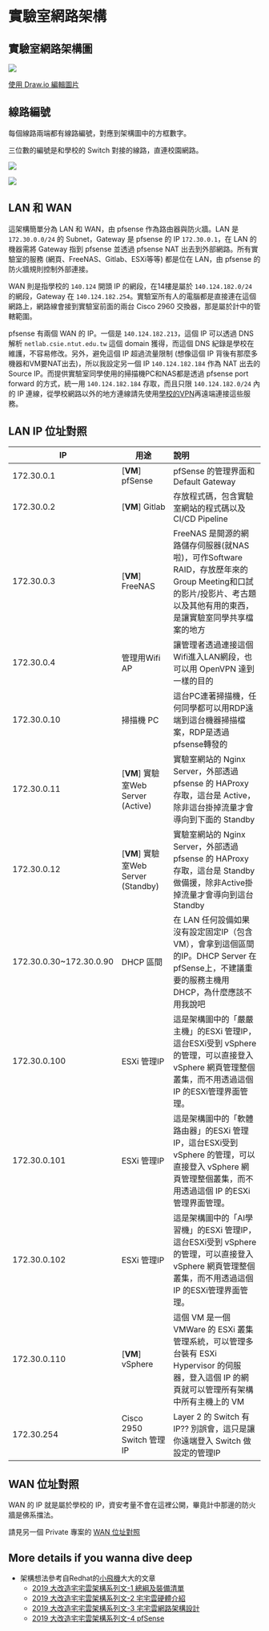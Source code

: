 # 實驗室網路架構

## 實驗室網路架構圖
![](/img/network-structure/fig1.png)

[使用 Draw.io 編輯圖片](https://drive.google.com/file/d/1-IVHR8j2f1Z5ti-iXY9qrPhisW9qyKA1/view?usp=sharing)

## 線路編號

每個線路兩端都有線路編號，對應到架構圖中的方框數字。

三位數的編號是和學校的 Switch 對接的線路，直連校園網路。

![](/img/network-structure/fig2.jpg)

![](/img/network-structure/fig3.jpg)

## LAN 和 WAN

這架構簡單分為 LAN 和 WAN，由 pfsense 作為路由器與防火牆。LAN 是 `172.30.0.0/24`  的 Subnet，Gateway 是 pfsense 的 IP `172.30.0.1`，在 LAN 的機器需將 Gateway 指到 pfsense 並透過 pfsense NAT 出去到外部網路。所有實驗室的服務 (網頁、FreeNAS、Gitlab、ESXi等等) 都是位在 LAN，由 pfsense 的防火牆規則控制外部連接。

WAN 則是指學校的 `140.124` 開頭 IP 的網段，在14樓是屬於 `140.124.182.0/24` 的網段，Gateway 在 `140.124.182.254`。實驗室所有人的電腦都是直接連在這個網路上，網路線會接到實驗室前面的兩台 Cisco 2960 交換器，那是屬於計中的管轄範圍。

pfsense 有兩個 WAN 的 IP。一個是 `140.124.182.213`，這個 IP 可以透過 DNS 解析 `netlab.csie.ntut.edu.tw` 這個 domain 獲得，而這個 DNS 紀錄是學校在維護，不容易修改。另外，避免這個 IP 超過流量限制 (想像這個 IP 背後有那麼多機器和VM要NAT出去)，所以我設定另一個 IP `140.124.182.184` 作為 NAT 出去的 Source IP。而提供實驗室同學使用的掃描機PC和NAS都是透過 pfsense port forward 的方式，統一用 `140.124.182.184` 存取，而且只限 `140.124.182.0/24` 內的 IP 連線，從學校網路以外的地方連線請先使用[學校的VPN](https://vpn03.ntut.edu.tw)再遠端連接這些服務。

## LAN IP 位址對照

| IP                      | 用途                                | 說明                                                                                                                                                             |
| ----------------------- | ----------------------------------- | :--------------------------------------------------------------------------------------------------------------------------------------------------------------- |
| 172.30.0.1              | [**VM**] pfSense                    | pfSense 的管理界面和 Default Gateway                                                                                                                             |
| 172.30.0.2              | [**VM**] Gitlab                     | 存放程式碼，包含實驗室網站的程式碼以及 CI/CD Pipeline                                                                                                            |
| 172.30.0.3              | [**VM**] FreeNAS                    | FreeNAS 是開源的網路儲存伺服器(就NAS啦)，可作Software RAID，存放歷年來的Group Meeting和口試的影片/投影片、考古題以及其他有用的東西，是讓實驗室同學共享檔案的地方 |
| 172.30.0.4              | 管理用Wifi AP                       | 讓管理者透過連接這個Wifi進入LAN網段，也可以用 OpenVPN 達到一樣的目的                                                                                             |
| 172.30.0.10             | 掃描機 PC                           | 這台PC連著掃描機，任何同學都可以用RDP遠端到這台機器掃描檔案，RDP是透過pfsense轉發的                                                                              |
| 172.30.0.11             | [**VM**] 實驗室Web Server (Active)  | 實驗室網站的 Nginx Server，外部透過 pfsense 的 HAProxy 存取，這台是 Active，除非這台掛掉流量才會導向到下面的 Standby                                             |
| 172.30.0.12             | [**VM**] 實驗室Web Server (Standby) | 實驗室網站的 Nginx Server，外部透過 pfsense 的 HAProxy 存取，這台是 Standby 做備援，除非Active掛掉流量才會導向到這台 Standby                                     |
| 172.30.0.30~172.30.0.90 | DHCP 區間                           | 在 LAN 任何設備如果沒有設定固定IP（包含VM），會拿到這個區間的IP。DHCP Server 在 pfSense上，不建議重要的服務主機用 DHCP，為什麼應該不用我說吧                     |
| 172.30.0.100            | ESXi 管理IP                         | 這是架構圖中的「嚴嚴主機」的ESXi 管理IP，這台ESXi受到 vSphere 的管理，可以直接登入 vSphere 網頁管理整個叢集，而不用透過這個 IP 的ESXi管理界面管理。              |
| 172.30.0.101            | ESXi 管理IP                         | 這是架構圖中的「軟體路由器」的ESXi 管理IP，這台ESXi受到 vSphere 的管理，可以直接登入 vSphere 網頁管理整個叢集，而不用透過這個 IP 的ESXi管理界面管理。            |
| 172.30.0.102            | ESXi 管理IP                         | 這是架構圖中的「AI學習機」的ESXi 管理IP，這台ESXi受到 vSphere 的管理，可以直接登入 vSphere 網頁管理整個叢集，而不用透過這個 IP 的ESXi管理界面管理。              |
| 172.30.0.110            | [**VM**] vSphere                    | 這個 VM 是一個 VMWare 的 ESXi 叢集管理系統，可以管理多台裝有 ESXi Hypervisor 的伺服器，登入這個 IP 的網頁就可以管理所有架構中所有主機上的 VM                     |
| 172.30.254              | Cisco 2950 Switch 管理 IP           | Layer 2 的 Switch 有 IP?? 別誤會，這只是讓你遠端登入 Switch 做設定的管理IP                                                                                       |

## WAN 位址對照

WAN 的 IP 就是屬於學校的 IP，資安考量不會在這裡公開，畢竟計中那邊的防火牆是佛系擋法。

請見另一個 Private 專案的 [WAN 位址對照](https://github.com/NTUT-Netlab/confidential/blob/main/ntut-wan-ip-addresses.md)

## More details if you wanna dive deep

- 架構想法參考自Redhat的[小飛機](https://facebook.com/paulintoro)大大的文章
  - [2019 大改造宅宅雲架構系列文-1 總綱及裝備清單](https://blog.pichuang.com.tw/20191114-homelcloud-high-level-design-1/)
  - [2019 大改造宅宅雲架構系列文-2 宅宅雲硬體介紹](https://blog.pichuang.com.tw/20191115-homelcloud-high-level-design-2/)
  - [2019 大改造宅宅雲架構系列文-3 宅宅雲網路架構設計](https://blog.pichuang.com.tw/20191116-homelcloud-high-level-design-3/)
  - [2019 大改造宅宅雲架構系列文-4 pfSense](https://blog.pichuang.com.tw/20191116-homelcloud-high-level-design-4/)
